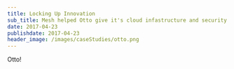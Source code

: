 ```yaml
---
title: Locking Up Innovation
sub_title: Mesh helped Otto give it's cloud infastructure and security a makeover.
date: 2017-04-23
publishdate: 2017-04-23
header_image: /images/caseStudies/otto.png
---
```

Otto!